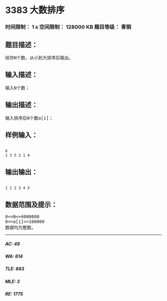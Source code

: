 # 3383 大数排序   
### 时间限制： 1 s     空间限制： 128000 KB     题目等级： 青铜  
## 题目描述：  

<pre>
给你N个数，从小到大排序后输出。
</pre>
  
  
## 输入描述：  

<pre>
输入N个数；
</pre>
  
  
## 输出描述：  

<pre>
输入排序后N个数a[i]；
</pre>
  
  
## 样例输入：  

<pre><code>
6
1 3 5 2 1 4
</code></pre>
  
  
## 输出输出：  

<pre><code>
1 1 2 3 4 5
</code></pre>
  
  
## 数据范围及提示：  

<pre>
0<=N<=4000000
0<=a[i]<=100000
数据均为整数。
</pre>
  
  
***  

##### AC: 49  
##### WA: 614  
##### TLE: 663  
##### MLE: 3  
##### RE: 1775  

